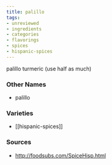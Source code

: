 ```yaml
---
title: palillo
tags:
- unreviewed
- ingredients
- categories
- flavorings
- spices
- hispanic-spices
---
```

palillo turmeric (use half as much)

### Other Names

* palillo

### Varieties

* [[hispanic-spices]]

### Sources
* http://foodsubs.com/SpiceHisp.html
